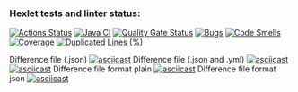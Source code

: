 ### Hexlet tests and linter status:
[![Actions Status](https://github.com/KulikovGM/java-project-71/actions/workflows/hexlet-check.yml/badge.svg)](https://github.com/KulikovGM/java-project-71/actions)
[![Java CI](https://github.com/KulikovGM/java-project-71/actions/workflows/main.yml/badge.svg)](https://github.com/KulikovGM/java-project-71/actions/workflows/main.yml)
[![Quality Gate Status](https://sonarcloud.io/api/project_badges/measure?project=KulikovGM_java-project-71&metric=alert_status)](https://sonarcloud.io/summary/new_code?id=KulikovGM_java-project-71)
[![Bugs](https://sonarcloud.io/api/project_badges/measure?project=KulikovGM_java-project-71&metric=bugs)](https://sonarcloud.io/summary/new_code?id=KulikovGM_java-project-71)
[![Code Smells](https://sonarcloud.io/api/project_badges/measure?project=KulikovGM_java-project-71&metric=code_smells)](https://sonarcloud.io/summary/new_code?id=KulikovGM_java-project-71)
[![Coverage](https://sonarcloud.io/api/project_badges/measure?project=KulikovGM_java-project-71&metric=coverage)](https://sonarcloud.io/summary/new_code?id=KulikovGM_java-project-71)
[![Duplicated Lines (%)](https://sonarcloud.io/api/project_badges/measure?project=KulikovGM_java-project-71&metric=duplicated_lines_density)](https://sonarcloud.io/summary/new_code?id=KulikovGM_java-project-71)

Difference file (.json)
[![asciicast](https://asciinema.org/a/ZvHomQEDT3YsU56WvDgDtM0kp.svg)](https://asciinema.org/a/ZvHomQEDT3YsU56WvDgDtM0kp)
Difference file (.json and .yml)
[![asciicast](https://asciinema.org/a/E9Dfdca05MVavC5P6wp1XKUfN.svg)](https://asciinema.org/a/E9Dfdca05MVavC5P6wp1XKUfN)
[![asciicast](https://asciinema.org/a/4WPT0QOw2VlFk9T3gODI6p0Qi.svg)](https://asciinema.org/a/4WPT0QOw2VlFk9T3gODI6p0Qi)
Difference file format plain
[![asciicast](https://asciinema.org/a/jJCM61UzwB6biEX1dM20sJZeP.svg)](https://asciinema.org/a/jJCM61UzwB6biEX1dM20sJZeP)
Difference file format json
[![asciicast](https://asciinema.org/a/K7P0DRvmUXv4OPvsG5lXd73HJ.svg)](https://asciinema.org/a/K7P0DRvmUXv4OPvsG5lXd73HJ)
